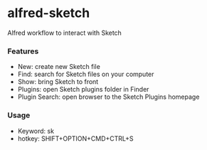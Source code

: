 # alfred-sketch
Alfred workflow to interact with Sketch

### Features
- New: create new Sketch file
- Find: search for Sketch files on your computer
- Show: bring Sketch to front
- Plugins: open Sketch plugins folder in Finder
- Plugin Search: open browser to the Sketch Plugins homepage

### Usage
- Keyword: sk
- hotkey: SHIFT+OPTION+CMD+CTRL+S
